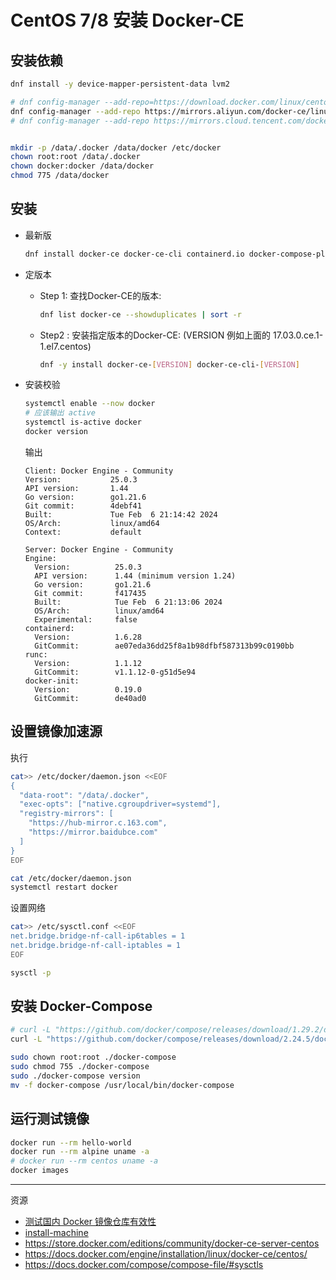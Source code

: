 # CentOS 7/8 安装 Docker-CE


## 安装依赖
```sh
dnf install -y device-mapper-persistent-data lvm2

# dnf config-manager --add-repo=https://download.docker.com/linux/centos/docker-ce.repo
dnf config-manager --add-repo https://mirrors.aliyun.com/docker-ce/linux/centos/docker-ce.repo
# dnf config-manager --add-repo https://mirrors.cloud.tencent.com/docker-ce/linux/centos/docker-ce.repo


mkdir -p /data/.docker /data/docker /etc/docker
chown root:root /data/.docker
chown docker:docker /data/docker
chmod 775 /data/docker
```

## 安装

- 最新版
  ```sh
  dnf install docker-ce docker-ce-cli containerd.io docker-compose-plugin
  ```
- 定版本
  - Step 1: 查找Docker-CE的版本:
    ```sh
    dnf list docker-ce --showduplicates | sort -r
    ```
  - Step2 : 安装指定版本的Docker-CE: (VERSION 例如上面的 17.03.0.ce.1-1.el7.centos)
    ```sh
    dnf -y install docker-ce-[VERSION] docker-ce-cli-[VERSION]
    ```

- 安装校验
  ```sh
  systemctl enable --now docker
  # 应该输出 active
  systemctl is-active docker
  docker version
  ```
  输出
  ```
  Client: Docker Engine - Community
  Version:           25.0.3
  API version:       1.44
  Go version:        go1.21.6
  Git commit:        4debf41
  Built:             Tue Feb  6 21:14:42 2024
  OS/Arch:           linux/amd64
  Context:           default

  Server: Docker Engine - Community
  Engine:
    Version:          25.0.3
    API version:      1.44 (minimum version 1.24)
    Go version:       go1.21.6
    Git commit:       f417435
    Built:            Tue Feb  6 21:13:06 2024
    OS/Arch:          linux/amd64
    Experimental:     false
  containerd:
    Version:          1.6.28
    GitCommit:        ae07eda36dd25f8a1b98dfbf587313b99c0190bb
  runc:
    Version:          1.1.12
    GitCommit:        v1.1.12-0-g51d5e94
  docker-init:
    Version:          0.19.0
    GitCommit:        de40ad0

  ```


## 设置镜像加速源

执行
```sh
cat>> /etc/docker/daemon.json <<EOF
{
  "data-root": "/data/.docker",
  "exec-opts": ["native.cgroupdriver=systemd"],
  "registry-mirrors": [
    "https://hub-mirror.c.163.com", 
    "https://mirror.baidubce.com"
  ]
}
EOF

cat /etc/docker/daemon.json
systemctl restart docker
```

设置网络
```sh
cat>> /etc/sysctl.conf <<EOF
net.bridge.bridge-nf-call-ip6tables = 1
net.bridge.bridge-nf-call-iptables = 1
EOF

sysctl -p
```


## 安装 Docker-Compose
```sh
# curl -L "https://github.com/docker/compose/releases/download/1.29.2/docker-compose-$(uname -s)-$(uname -m)" -o docker-compose
curl -L "https://github.com/docker/compose/releases/download/2.24.5/docker-compose-$(uname -s)-$(uname -m)" -o docker-compose

sudo chown root:root ./docker-compose
sudo chmod 755 ./docker-compose
sudo ./docker-compose version
mv -f docker-compose /usr/local/bin/docker-compose
```


## 运行测试镜像
```sh
docker run --rm hello-world
docker run --rm alpine uname -a
# docker run --rm centos uname -a
docker images
```


---
资源
- [测试国内 Docker 镜像仓库有效性](https://github.com/docker-practice/docker-registry-cn-mirror-test/actions)
- [install-machine](https://docs.docker.com/machine/install-machine/#install-machine-directly)
- https://store.docker.com/editions/community/docker-ce-server-centos
- https://docs.docker.com/engine/installation/linux/docker-ce/centos/
- https://docs.docker.com/compose/compose-file/#sysctls


